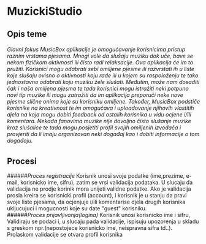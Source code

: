 ﻿# MuzickiStudio

## **Opis teme**

###### Glavni fokus MusicBox aplikacije je omogućavanje korisnicima pristup raznim vrstama pjesama. Mnogi vole da slušaju muziku dok uče, bave se nekom fizičkom aktivnosti ili čisto radi relaksacije. Ova aplikacija će im to pružiti. Korisnici mogu odabrati sebi omiljene pjesme ili razvrstati ih u liste koje slušaju ovisno o aktivnosti koju rade ili u kojem su raspoloženju te tako jednostavno odabrati koju muziku žele slušati. Međutim, može nam dosaditi čak i naša omiljena pjesma te tada korisnici mogu istražiti neki potpuno novi tip muzike ili mogu zatražiti da im aplikacija preporuči neke nove pjesme slične onima koje su korisniku omiljene. Također, MusicBox podstiče korisnike na kreativnost te im omogućava i uploadovanje njihovih vlastitih djela na koja mogu dobiti feedback od ostalih korisnika u vidu ocjene i/ili komentara. Nekada fanovima muzike nije dovoljno čisto slušanje muzike kroz slušalice te tada mogu posjetiti profil svojih omiljenih izvođača i provjeriti da li imaju organizovan neki događaj kao i dobiti informacije o tom događaju.

## **Procesi**
######*Proces registracije* Korisnik unosi svoje podatke (ime,prezime, e-mail, korisnicko ime, sifru), zatim se vrsi validacija podataka. U slucaju da validacija ne prodje korinik mora unijeti validne podatke. Ako je validacija prosla kreira se korisnicki profil (account), i korisnik je u stanju da pravi svoje liste pjesama, da ocjenjuje i/ili komentarise djela drugih korisnika ukljucujuci i mogucnosti koje su date "guest" korisniku.  
######*Proces prijavljivanja(logina)* Korisnik unosi korisnicko ime i sifru, Validiraju se podaci i, u slucaju pada validacije, ispisuju upozorenja u skladu s greskom npr.(nepostojece korisnicko ime, neispravna sifra td..). Prolaskom validacije se otvara profil korisnika   